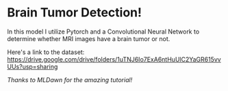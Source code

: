 # Brain Tumor Detection!
In this model I utilize Pytorch and a Convolutional Neural Network to determine whether MRI images have a brain tumor or not.

Here's a link to the dataset: https://drive.google.com/drive/folders/1uTNJ6Io7ExA6ntHuUlC2YaGR615vvUUs?usp=sharing

*Thanks to MLDawn for the amazing tutorial!*
